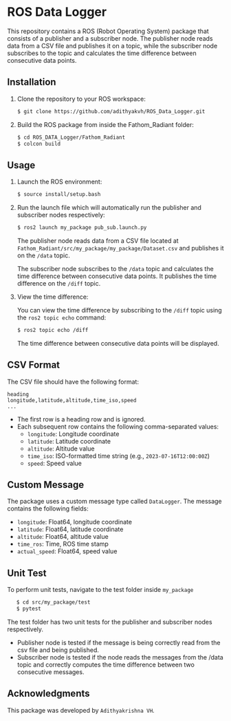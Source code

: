 # ROS Data Logger

This repository contains a ROS (Robot Operating System) package that consists of a publisher and a subscriber node. The publisher node reads data from a CSV file and publishes it on a topic, while the subscriber node subscribes to the topic and calculates the time difference between consecutive data points.

## Installation

1. Clone the repository to your ROS workspace:

   ```bash
   $ git clone https://github.com/adithyakvh/ROS_Data_Logger.git
   ```

2. Build the ROS package from inside the Fathom_Radiant folder:

   ```bash
   $ cd ROS_DATA_Logger/Fathom_Radiant
   $ colcon build
   ```

## Usage

1. Launch the ROS environment:

   ```bash
   $ source install/setup.bash
   ```

2. Run the launch file which will automatically run the publisher and subscriber nodes respectively:

   ```bash
   $ ros2 launch my_package pub_sub.launch.py
   ```

   The publisher node reads data from a CSV file located at `Fathom_Radiant/src/my_package/my_package/Dataset.csv` and publishes it on the `/data` topic.

   The subscriber node subscribes to the `/data` topic and calculates the time difference between consecutive data points. It publishes the time difference on the `/diff` topic.

3. View the time difference:

   You can view the time difference by subscribing to the `/diff` topic using the `ros2 topic echo` command:

   ```bash
   $ ros2 topic echo /diff
   ```

   The time difference between consecutive data points will be displayed.

## CSV Format

The CSV file should have the following format:

```csv
heading
longitude,latitude,altitude,time_iso,speed
...
```

- The first row is a heading row and is ignored.
- Each subsequent row contains the following comma-separated values:
  - `longitude`: Longitude coordinate
  - `latitude`: Latitude coordinate
  - `altitude`: Altitude value
  - `time_iso`: ISO-formatted time string (e.g., `2023-07-16T12:00:00Z`)
  - `speed`: Speed value

## Custom Message

The package uses a custom message type called `DataLogger`. The message contains the following fields:

- `longitude`: Float64, longitude coordinate
- `latitude`: Float64, latitude coordinate
- `altitude`: Float64, altitude value
- `time_ros`: Time, ROS time stamp
- `actual_speed`: Float64, speed value

## Unit Test

To perform unit tests, navigate to the test folder inside `my_package`

```bash
   $ cd src/my_package/test
   $ pytest
   ```
The test folder has two unit tests for the publisher and subscriber nodes respectively. 
- Publisher node is tested if the message is being correctly read from the csv file and being published.
- Subscriber node is tested if the node reads the messages from the /data topic and correctly computes the time difference between two consecutive messages.

## Acknowledgments

This package was developed by `Adithyakrishna VH`.
